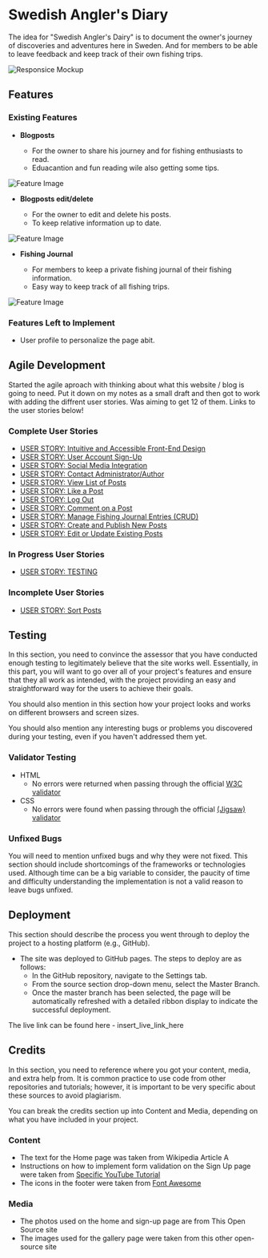 # Swedish Angler's Diary

The idea for "Swedish Angler's Dairy" is to document the owner's journey of discoveries and adventures here in Sweden. And for members to be able to leave feedback and keep track of their own fishing trips.

![Responsice Mockup](URL)

## Features

### Existing Features

- __Blogposts__

  - For the owner to share his journey and for fishing enthusiasts to read.
  - Eduacantion and fun reading wile also getting some tips.

![Feature Image](URL)

- __Blogposts edit/delete__

  - For the owner to edit and delete his posts.
  - To keep relative information up to date.

![Feature Image](URL)

- __Fishing Journal__

  - For members to keep a private fishing journal of their fishing information.
  - Easy way to keep track of all fishing trips.

![Feature Image](URL)

### Features Left to Implement

- User profile to personalize the page abit.

## Agile Development
Started the agile aproach with thinking about what this website / blog is going to need. Put it down on my notes as a small draft and then got to work with adding the diffrent user stories. Was aiming to get 12 of them.
Links to the user stories below!
### __Complete User Stories__
- [USER STORY: Intuitive and Accessible Front-End Design](https://github.com/Pierreslag/fishingblog/issues/1)
- [USER STORY: User Account Sign-Up](https://github.com/Pierreslag/fishingblog/issues/2)
- [USER STORY: Social Media Integration](https://github.com/Pierreslag/fishingblog/issues/3)
- [USER STORY: Contact Administrator/Author](https://github.com/Pierreslag/fishingblog/issues/4)
- [USER STORY: View List of Posts](https://github.com/Pierreslag/fishingblog/issues/5)
- [USER STORY: Like a Post](https://github.com/Pierreslag/fishingblog/issues/6)
- [USER STORY: Log Out](https://github.com/Pierreslag/fishingblog/issues/7)
- [USER STORY: Comment on a Post](https://github.com/Pierreslag/fishingblog/issues/9)
- [USER STORY: Manage Fishing Journal Entries (CRUD)](https://github.com/Pierreslag/fishingblog/issues/12)
- [USER STORY: Create and Publish New Posts](https://github.com/Pierreslag/fishingblog/issues/13)
- [USER STORY: Edit or Update Existing Posts](https://github.com/Pierreslag/fishingblog/issues/14)

### __In Progress User Stories__
- [USER STORY: TESTING](https://github.com/Pierreslag/fishingblog/issues/16)

### __Incomplete User Stories__
- [USER STORY: Sort Posts](https://github.com/Pierreslag/fishingblog/issues/8)

## Testing

In this section, you need to convince the assessor that you have conducted enough testing to legitimately believe that the site works well. Essentially, in this part, you will want to go over all of your project's features and ensure that they all work as intended, with the project providing an easy and straightforward way for the users to achieve their goals.

You should also mention in this section how your project looks and works on different browsers and screen sizes.

You should also mention any interesting bugs or problems you discovered during your testing, even if you haven't addressed them yet.

### Validator Testing

- HTML
  - No errors were returned when passing through the official [W3C validator](insert_html_validator_url_here)
- CSS
  - No errors were found when passing through the official [(Jigsaw) validator](insert_css_validator_url_here)

### Unfixed Bugs

You will need to mention unfixed bugs and why they were not fixed. This section should include shortcomings of the frameworks or technologies used. Although time can be a big variable to consider, the paucity of time and difficulty understanding the implementation is not a valid reason to leave bugs unfixed.

## Deployment

This section should describe the process you went through to deploy the project to a hosting platform (e.g., GitHub).

- The site was deployed to GitHub pages. The steps to deploy are as follows:
  - In the GitHub repository, navigate to the Settings tab.
  - From the source section drop-down menu, select the Master Branch.
  - Once the master branch has been selected, the page will be automatically refreshed with a detailed ribbon display to indicate the successful deployment.

The live link can be found here - insert_live_link_here

## Credits

In this section, you need to reference where you got your content, media, and extra help from. It is common practice to use code from other repositories and tutorials; however, it is important to be very specific about these sources to avoid plagiarism.

You can break the credits section up into Content and Media, depending on what you have included in your project.

### Content

- The text for the Home page was taken from Wikipedia Article A
- Instructions on how to implement form validation on the Sign Up page were taken from [Specific YouTube Tutorial](insert_youtube_tutorial_url_here)
- The icons in the footer were taken from [Font Awesome](https://fontawesome.com/)

### Media

- The photos used on the home and sign-up page are from This Open Source site
- The images used for the gallery page were taken from this other open-source site